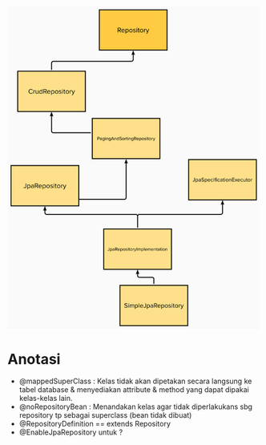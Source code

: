 ![img.png](img.png) 

# Anotasi
- @mappedSuperClass : Kelas tidak akan dipetakan secara langsung ke tabel database & menyediakan attribute & method yang dapat dipakai kelas-kelas lain.
- @noRepositoryBean : Menandakan kelas agar tidak diperlakukans sbg repository tp sebagai superclass (bean tidak dibuat)
- @RepositoryDefinition == extends Repository
- @EnableJpaRepository untuk ?